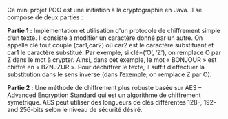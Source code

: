 Ce mini projet POO est une initiation à la cryptographie en Java. Il se compose de deux parties :

**Partie 1 :**
Implémentation et utilisation d'un protocole de chiffrement simple d’un texte. Il consiste à modifier un caractère donné par un autre. On appelle clé tout couple (car1,car2) où car2 est le caractère substituant et car1 le caractère substitué. Par exemple, si clé=(‘O’, ‘Z’), on remplace O par Z dans le mot à crypter. Ainsi, dans cet exemple, le mot « BONJOUR » est chiffré en « BZNJZUR ». Pour déchiffrer le texte, il suffit d’effectuer la substitution dans le sens inverse (dans l’exemple, on remplace Z par O).

**Partie 2 :**
Une méthode de chiffrement plus robuste basée sur AES – Advanced Encryption Standard qui est un algorithme de chiffrement symétrique. 
AES peut utiliser des longueurs de clés différentes 128-, 192- and 256-bits selon le niveau de sécurité désiré. 
